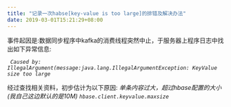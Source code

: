 ```yaml
---
title: "记录一次habse[key-value is too large]的排错及解决办法"
date: 2019-03-01T15:21:29+08:00
---
```


事件起因是:数据同步程序中kafka的消费线程突然中止，于服务器上程序日志中找出如下异常信息:

_```
Caused by: IllegalArgument(message:java.lang.IllegalArgumentException: KeyValue size too large```_

经过查找相关资料，初步估计为以下原因:
    _单条内容过大，超过hbase配置的大小(我自己这边默认的是10M)_
    _```
        hbase.client.keyvalue.maxsize
    ```_
